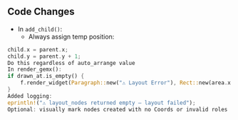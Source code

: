 ## Code Changes

- In `add_child()`:
  - Always assign temp position:
```rust
child.x = parent.x;
child.y = parent.y + 1;
Do this regardless of auto_arrange value
In render_gemx():
if drawn_at.is_empty() {
    f.render_widget(Paragraph::new("⚠ Layout Error"), Rect::new(area.x + 2, area.y + 2, 30, 1));
}
Added logging:
eprintln!("⚠️ layout_nodes returned empty — layout failed");
Optional: visually mark nodes created with no Coords or invalid roles
